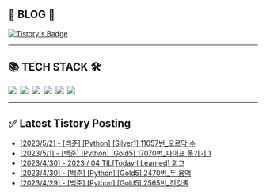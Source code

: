
<div class='blog' align='left'>
  <h2> 📖 BLOG 📖 </h2>

[![Tistory's Badge](https://github-readme-tistory-card.vercel.app/api/badge?name=준성`s블로그&theme=kakao)](https://dev-wnstjd.tistory.com)

</div>
<hr>
<div class='tech-stack' align='left'>
  <h2> 📚 TECH STACK 🛠 </h2>
  <span stye="">
  <img src="https://img.shields.io/badge/python-3776AB?style=for-the-badge&logo=python&logoColor=white">&nbsp
  <img src="https://img.shields.io/badge/node.js-339933?style=for-the-badge&logo=Node.js&logoColor=white">&nbsp
  <img src="https://img.shields.io/badge/mysql-4479A1?style=for-the-badge&logo=mysql&logoColor=white">&nbsp
  <img src="https://img.shields.io/badge/github-181717?style=for-the-badge&logo=github&logoColor=white">&nbsp
  <img src="https://img.shields.io/badge/javascript-F7DF1E?style=for-the-badge&logo=javascript&logoColor=black">&nbsp
  <img src="https://img.shields.io/badge/amazonaws-232F3E?style=for-the-badge&logo=amazonaws&logoColor=white">&nbsp
  </span>
<hr>

## ✅ Latest Tistory Posting<div class=blog-post text-align='left'>
 - [[2023/5/2] - [백준] [Python] [Silver1] 11057번_오르막 수](https://dev-wnstjd.tistory.com/413)
 - [[2023/5/1] - [백준] [Python] [Gold5] 17070번_파이프 옮기기 1](https://dev-wnstjd.tistory.com/412)
 - [[2023/4/30] - 2023 / 04 TIL[Today I Learned] 회고](https://dev-wnstjd.tistory.com/411)
 - [[2023/4/30] - [백준] [Python] [Gold5] 2470번_두 용액](https://dev-wnstjd.tistory.com/410)
 - [[2023/4/29] - [백준] [Python] [Gold5] 2565번_전깃줄](https://dev-wnstjd.tistory.com/409)

</div>
</div>
